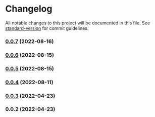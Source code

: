 # Changelog

All notable changes to this project will be documented in this file. See [standard-version](https://github.com/conventional-changelog/standard-version) for commit guidelines.

### [0.0.7](https://github.com/valora-inc/nft-list/compare/v0.0.6...v0.0.7) (2022-08-16)

### [0.0.6](https://github.com/valora-inc/nft-list/compare/v0.0.5...v0.0.6) (2022-08-15)

### [0.0.5](https://github.com/valora-inc/nft-list/compare/v0.0.4...v0.0.5) (2022-08-15)

### [0.0.4](https://github.com/valora-inc/nft-list/compare/v0.0.3...v0.0.4) (2022-08-11)

### [0.0.3](https://github.com/valora-inc/nft-list/compare/v0.0.2...v0.0.3) (2022-04-23)

### 0.0.2 (2022-04-23)
